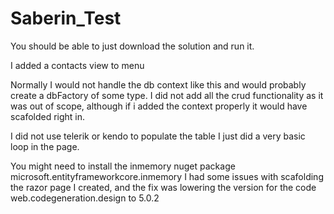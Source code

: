 # Saberin_Test

You should be able to just download the solution and run it.

I added a contacts view to menu

Normally I would not handle the db context like this and would probably create a dbFactory of some type. 
I did not add all the crud functionality as it was out of scope, although if i added the context properly it would have scafolded right in.

I did not use telerik or kendo to populate the table I just did a very basic loop in the page.



You might need to install the inmemory nuget package microsoft.entityframeworkcore.inmemory
I had some issues with scafolding the razor page I created, and the fix was lowering the version for the code  web.codegeneration.design to 5.0.2


